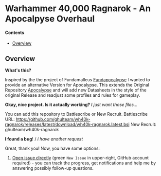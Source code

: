 Warhammer 40,000 Ragnarok - An Apocalpyse Overhaul
===========================

#### Contents ####

* [Overview][]

## Overview ##
[Overview]: #overview

__What's this?__

Inspired by the the project of Fundamalleus [Fundapocalypse][] I wanted to provide an alternative Version for Apocalypse.
This extends the Original Repository [Apocalypse][] and will add new Datasheets in the style of the original Release and readjust some profiles and rules for gameplay.

__Okay, nice project. Is it actually working?__ _I just want those files..._

You can add this repository to Battlescribe or New Recruit. 
Battlescribe URL: https://github.com/ghulteam/wh40k-ragnarok/releases/latest/download/wh40k-ragnarok.latest.bsi
New Recruit: ghulteam/wh40k-ragnarok

__I found a bug!__ / *I have another request*

Great, thank you! Now, you have some options:

1. [Open issue directly][] (green `New Issue` in upper-right, GitHub account required) - you can track the progress, get notifications and help me by answering possibly follow-up questions.

[Fundapocalypse]: https://github.com/normanthesquid/wh40k-fundapocalypse
[Apocalypse]: https://github.com/BSData/wh40k-apocalypse
[Open Issue directly]: https://github.com/ghulteam/wh40k-ragnarok/issues
